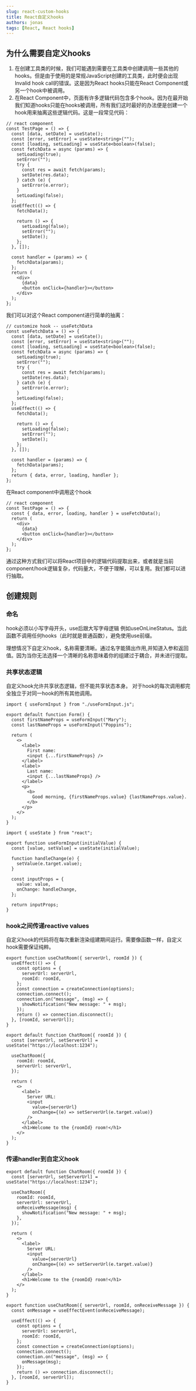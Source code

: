 ```yaml
---
slug: react-custom-hooks
title: React自定义hooks
authors: jonas
tags: [React, React hooks]
---
```


## 为什么需要自定义hooks

1. 在创建工具类的时候，我们可能遇到需要在工具类中创建调用一些其他的hooks。但是由于使用的是常规JavaScript创建的工具类，此时便会出现Invalid hook call的错误。这是因为React hooks只能在React Component或另一个hook中被调用。
2. 在React Component中，页面有许多逻辑代码包含多个hook。因为在最开始我们知道hooks只能在hooks被调用，所有我们这时最好的办法便是创建一个hook用来抽离这些逻辑代码。这是一段常见代码：

```tsx
// react component
const TestPage = () => {
  const [data, setDate] = useState();
  const [error, setError] = useState<string>("");
  const [loading, setLoading] = useState<boolean>(false);
  const fetchData = async (params) => {
    setLoading(true);
    setError("");
    try {
      const res = await fetch(params);
      setDate(res.data);
    } catch (e) {
      setError(e.error);
    }
    setLoading(false);
  };
  useEffect(() => {
    fetchData();

    return () => {
      setLoading(false);
      setError("");
      setDate();
    };
  }, []);

  const handler = (params) => {
    fetchData(params);
  };
  return (
    <div>
      {data}
      <button onClick={handler}></button>
    </div>
  );
};
```

我们可以对这个React component进行简单的抽离：

```tsx
// customize hook -- useFetchData
const useFetchData = () => {
  const [data, setDate] = useState();
  const [error, setError] = useState<string>("");
  const [loading, setLoading] = useState<boolean>(false);
  const fetchData = async (params) => {
    setLoading(true);
    setError("");
    try {
      const res = await fetch(params);
      setDate(res.data);
    } catch (e) {
      setError(e.error);
    }
    setLoading(false);
  };
  useEffect(() => {
    fetchData();

    return () => {
      setLoading(false);
      setError("");
      setDate();
    };
  }, []);

  const handler = (params) => {
    fetchData(params);
  };
  return { data, error, loading, handler };
};
```

在React component中调用这个hook

```tsx
// react component
const TestPage = () => {
  const { data, error, loading, handler } = useFetchData();
  return (
    <div>
      {data}
      <button onClick={handler}></button>
    </div>
  );
};
```

通过这种方式我们可以将React项目中的逻辑代码提取出来，或者就是当前component/hook逻辑复杂，代码量大，不便于理解，可以复用。我们都可以进行抽取。

## 创建规则

### 命名

hook必须以小写字母开头，use后跟大写字母逻辑
例如useOnLineStatus。当此函数不调用任何hooks（此时就是普通函数），避免使用use前缀。

理想情况下自定义hook，名称需要清晰。通过名字能猜出作用,并知道入参和返回值。因为当你无法选择一个清晰的名称意味着你的组建过于耦合，并未进行提取。

### 共享状态逻辑

自定义hook允许共享状态逻辑，但不能共享状态本身。 对于hook的每次调用都完全独立于对同一hook的所有其他调用。

```tsx
import { useFormInput } from "./useFormInput.js";

export default function Form() {
  const firstNameProps = useFormInput("Mary");
  const lastNameProps = useFormInput("Poppins");

  return (
    <>
      <label>
        First name:
        <input {...firstNameProps} />
      </label>
      <label>
        Last name:
        <input {...lastNameProps} />
      </label>
      <p>
        <b>
          Good morning, {firstNameProps.value} {lastNameProps.value}.
        </b>
      </p>
    </>
  );
}
```

```tsx
import { useState } from "react";

export function useFormInput(initialValue) {
  const [value, setValue] = useState(initialValue);

  function handleChange(e) {
    setValue(e.target.value);
  }

  const inputProps = {
    value: value,
    onChange: handleChange,
  };

  return inputProps;
}
```

### hook之间传递reactive values

自定义hook的代码将在每次重新渲染组建期间运行。需要像函数一样，自定义hook需要保证纯粹。

```tsx
export function useChatRoom({ serverUrl, roomId }) {
  useEffect(() => {
    const options = {
      serverUrl: serverUrl,
      roomId: roomId,
    };
    const connection = createConnection(options);
    connection.connect();
    connection.on("message", (msg) => {
      showNotification("New message: " + msg);
    });
    return () => connection.disconnect();
  }, [roomId, serverUrl]);
}
```

```tsx
export default function ChatRoom({ roomId }) {
  const [serverUrl, setServerUrl] = useState("https://localhost:1234");

  useChatRoom({
    roomId: roomId,
    serverUrl: serverUrl,
  });

  return (
    <>
      <label>
        Server URL:
        <input
          value={serverUrl}
          onChange={(e) => setServerUrl(e.target.value)}
        />
      </label>
      <h1>Welcome to the {roomId} room!</h1>
    </>
  );
}
```

### 传递handler到自定义hook

```tsx
export default function ChatRoom({ roomId }) {
  const [serverUrl, setServerUrl] = useState("https://localhost:1234");

  useChatRoom({
    roomId: roomId,
    serverUrl: serverUrl,
    onReceiveMessage(msg) {
      showNotification("New message: " + msg);
    },
  });

  return (
    <>
      <label>
        Server URL:
        <input
          value={serverUrl}
          onChange={(e) => setServerUrl(e.target.value)}
        />
      </label>
      <h1>Welcome to the {roomId} room!</h1>
    </>
  );
}
```

```tsx
export function useChatRoom({ serverUrl, roomId, onReceiveMessage }) {
  const onMessage = useEffectEvent(onReceiveMessage);

  useEffect(() => {
    const options = {
      serverUrl: serverUrl,
      roomId: roomId,
    };
    const connection = createConnection(options);
    connection.connect();
    connection.on("message", (msg) => {
      onMessage(msg);
    });
    return () => connection.disconnect();
  }, [roomId, serverUrl]);
}
```
